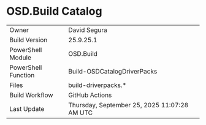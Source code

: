 ﻿# OSD.Build Catalog

| | |
|-|-|
| Owner | David Segura |
| Build Version | 25.9.25.1 |
| PowerShell Module | OSD.Build |
| PowerShell Function | Build-OSDCatalogDriverPacks |
| Files | build-driverpacks.* |
| Build Workflow | GitHub Actions |
| Last Update | Thursday, September 25, 2025 11:07:28 AM UTC |
